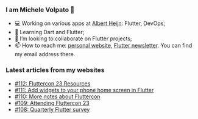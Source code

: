 ### I am Michele Volpato 👋

- 💻 Working on various apps at [Albert Heijn](https://github.com/RoyalAholdDelhaize): Flutter, DevOps;
- 🌱 Learning Dart and Flutter;
- 📱 I’m looking to collaborate on Flutter projects;
- 📫 How to reach me: [personal website](https://volpato.dev), [Flutter newsletter](https://flutternewsletter.volpato.dev). You can find my email address there.

### Latest articles from my websites

<!-- BLOG-POST-LIST:START -->
- [#112: Fluttercon 23 Resources](https://flutternewsletter.volpato.dev/news/112-fluttercon-23-resources/)
- [#111: Add widgets to your phone home screen in Flutter](https://flutternewsletter.volpato.dev/news/111-add-widgets-to-your-home-screen-in-flutter/)
- [#110: More notes about Fluttercon](https://flutternewsletter.volpato.dev/news/110-more-notes-about-fluttercon/)
- [#109: Attending Fluttercon 23](https://flutternewsletter.volpato.dev/news/109-attending-fluttercon-23/)
- [#108: Quarterly Flutter survey](https://flutternewsletter.volpato.dev/news/108-quarterly_flutter_survey/)
<!-- BLOG-POST-LIST:END -->
